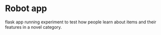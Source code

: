 # Robot app
flask app running experiment to test how people learn about items and their features in a novel category.
